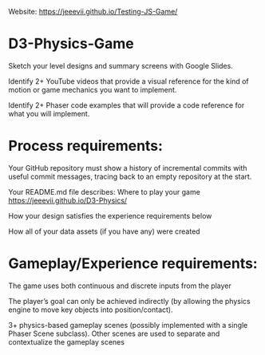 Website: https://jeeevii.github.io/Testing-JS-Game/


# D3-Physics-Game

Sketch your level designs and summary screens with Google Slides.

Identify 2+ YouTube videos that provide a visual reference for the kind of motion or game 
mechanics you want to implement.

Identify 2+ Phaser code examples that will provide a code reference for what you will implement.

# Process requirements:

Your GitHub repository must show a history of incremental commits with useful commit messages, tracing back to an empty repository at the start.

Your README.md file describes:
Where to play your game https://jeeevii.github.io/D3-Physics/

How your design satisfies the experience requirements below

How all of your data assets (if you have any) were created

# Gameplay/Experience requirements:

The game uses both continuous and discrete inputs from the player

The player’s goal can only be achieved indirectly (by allowing the physics engine to move key objects into position/contact).

3+ physics-based gameplay scenes (possibly implemented with a single Phaser Scene subclass).
Other scenes are used to separate and contextualize the gameplay scenes

